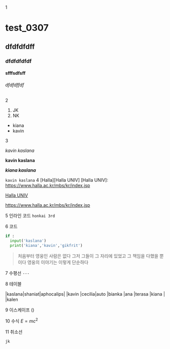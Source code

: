 1
# test_0307
## dfdfdfdff
### dfdfdfdfdf
#### sfffsdfsff
###### dfdfdffdf

2
1. JK
2. NK

- kiana
- kavin

3

*kavin kaslana*

**kavin kaslana**

***kiana kaslana***

`kavin kaslana`
4
[Halla][Halla UNIV]
[Halla UNIV]: https://www.halla.ac.kr/mbs/kr/index.jsp


[Halla UNIV](https://www.halla.ac.kr/mbs/kr/index.jsp)


<https://www.halla.ac.kr/mbs/kr/index.jsp>

5
인라인 코드
`honkai 3rd`

6
코드
```python
if :
  input('kaslana')
  print('kiana','kavin','gikfrit')
```


> 처음부터 영웅인 사람은 없다 그저 그들이 그 자리에 있었고 그 책임을 다했을 뿐이다 영웅의 이야기는 이렇게 단순하다

7
수평선
`---`

8
테이블

|kaslana|shaniat|aphocalips|
|kavin  |cecilia|auto
|bianka |ana    |terasa
|kiana  |
|kalen

9
이스케이프
\()

10
수식
$E = mc^2$

11
취소선

`jk`
